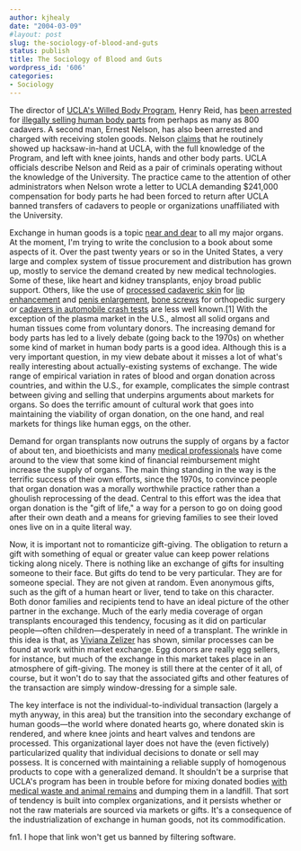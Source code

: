 ```yaml
---
author: kjhealy
date: "2004-03-09"
#layout: post
slug: the-sociology-of-blood-and-guts
status: publish
title: The Sociology of Blood and Guts
wordpress_id: '606'
categories:
- Sociology
---
```


The director of [UCLA's Willed Body Program](http://www.healthcare.ucla.edu/Handbook/program.asp?version=5619&programid=600), Henry Reid, has [been arrested](http://www.washingtonpost.com/wp-dyn/articles/A41469-2004Mar8.html) for [illegally selling human body parts](http://www.nytimes.com/2004/03/09/national/09BODY.html?ex=1079413200&en=d8a6ff9aa2dd0c6b&ei=5062&partner=GOOGLE) from perhaps as many as 800 cadavers. A second man, Ernest Nelson, has also been arrested and charged with receiving stolen goods. Nelson [claims](http://news.bbc.co.uk/2/hi/americas/3545025.stm) that he routinely showed up hacksaw-in-hand at UCLA, with the full knowledge of the Program, and left with knee joints, hands and other body parts. UCLA officials describe Nelson and Reid as a pair of criminals operating without the knowledge of the University. The practice came to the attention of other administrators when Nelson wrote a letter to UCLA demanding $241,000 compensation for body parts he had been forced to return after UCLA banned transfers of cadavers to people or organizations unaffiliated with the University.

Exchange in human goods is a topic [near and dear](http://www.u.arizona.edu/~kjhealy/vita.php3) to all my major organs. At the moment, I'm trying to write the conclusion to a book about some aspects of it. Over the past twenty years or so in the United States, a very large and complex system of tissue procurement and distribution has grown up, mostly to service the demand created by new medical technologies. Some of these, like heart and kidney transplants, enjoy broad public support. Others, like the use of [processed cadaveric skin](http://www.lifecell.com/healthcare/products/alloderm/index.cfm) for [lip enhancement](http://www.facialworks.com/cosmeticsurgery/alloderm/) and [penis enlargement](http://www.drwhitehead.com/phallo_allo.html), [bone screws](http://www.local10.com/mia/health/kristisgoodhealth/stories/kristisgoodhealth-20001227-080607.html) for orthopedic surgery or [cadavers in automobile crash tests](http://www.nhtsa.dot.gov/cars/rules/rulings/80g/80gii.html) are less well known.[1] With the exception of the plasma market in the U.S., almost all solid organs and human tissues come from voluntary donors. The increasing demand for body parts has led to a lively debate (going back to the 1970s) on whether some kind of market in human body parts is a good idea. Although this is a very important question, in my view debate about it misses a lot of what's really interesting about actually-existing systems of exchange. The wide range of empirical variation in rates of blood and organ donation across countries, and within the U.S., for example, complicates the simple contrast between giving and selling that underpins arguments about markets for organs. So does the terrific amount of cultural work that goes into maintaining the viability of organ donation, on the one hand, and real markets for things like human eggs, on the other.

Demand for organ transplants now outruns the supply of organs by a factor of about ten, and bioethicists and many [medical professionals](http://www.usatoday.com/news/health/2001-12-03-organ-donors.htm) have come around to the view that some kind of financial reimbursement might increase the supply of organs. The main thing standing in the way is the terrific success of their own efforts, since the 1970s, to convince people that organ donation was a morally worthwhile practice rather than a ghoulish reprocessing of the dead. Central to this effort was the idea that organ donation is the "gift of life," a way for a person to go on doing good after their own death and a means for grieving families to see their loved ones live on in a quite literal way.

Now, it is important not to romanticize gift-giving. The obligation to return a gift with something of equal or greater value can keep power relations ticking along nicely. There is nothing like an exchange of gifts for insulting someone to their face. But gifts do tend to be very particular. They are for someone special. They are not given at random. Even anonymous gifts, such as the gift of a human heart or liver, tend to take on this character. Both donor families and recipients tend to have an ideal picture of the other partner in the exchange. Much of the early media coverage of organ transplants encouraged this tendency, focusing as it did on particular people—often children—desperately in need of a transplant. The wrinkle in this idea is that, as [Viviana Zelizer](http://www.amazon.com/exec/obidos/ASIN/0465078923/ref=nosim/) has shown, similar processes can be found at work within market exchange. Egg donors are really egg sellers, for instance, but much of the exchange in this market takes place in an atmosphere of gift-giving. The money is still there at the center of it all, of course, but it won't do to say that the associated gifts and other features of the transaction are simply window-dressing for a simple sale.

The key interface is not the individual-to-individual transaction (largely a myth anyway, in this area) but the transition into the secondary exchange of human goods—the world where donated hearts go, where donated skin is rendered, and where knee joints and heart valves and tendons are processed. This organizational layer does not have the (even fictively) particularized quality that individual decisions to donate or sell may possess. It is concerned with maintaining a reliable supply of homogenous products to cope with a generalized demand. It shouldn't be a surprise that UCLA's program has been in trouble before for mixing donated bodies [with medical waste and animal remains](http://www.washingtonpost.com/wp-dyn/articles/A41469-2004Mar8.html) and dumping them in a landfill. That sort of tendency is built into complex organizations, and it persists whether or not the raw materials are sourced via markets or gifts. It's a consequence of the industrialization of exchange in human goods, not its commodification.

fn1. I hope that link won't get us banned by filtering software.
